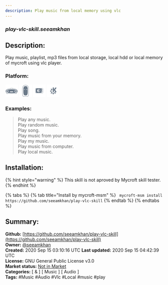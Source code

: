```yaml
---
description: Play music from local memory using vlc
---
```


### _play-vlc-skill.seeamkhan_  
## Description:  
Play music, playlist, mp3 files from local storage, local hdd or local memory of mycroft using vlc player.  
  
  
### Platform:  
 ![Mark I](../.gitbook/assets/mark-1-icon.png)  ![Mark II](../.gitbook/assets/mark-2-icon.png)  ![Picroft](../.gitbook/assets/picroft-icon.png)  ![plasmoid](../.gitbook/assets/kde.png)   
### Examples:  
> Play any music.  
> Play random music.  
> Play song.  
> Play music from your memory.  
> Play my music.  
> Play music from computer.  
> Play local music.  
  
## Installation:  
{% hint style="warning" %}
This skill is not aproved by Mycroft skill tester.
{% endhint %}
    
{% tabs %}
{% tab title="Install by mycroft-msm" %}
``` mycroft-msm install https://github.com/seeamkhan/play-vlc-skill```
{% endtab %}
  {% endtabs %}
    
## Summary:  
**Github:** [https://github.com/seeamkhan/play-vlc-skill](https://github.com/seeamkhan/play-vlc-skill)  
**Owner:** [@seeamkhan](https://github.com/seeamkhan)  
**Created:** 2020 Sep 15 03:10:16 UTC  **Last updated:** 2020 Sep 15 04:42:39 UTC  
**License:** GNU General Public License v3.0  
**Market status:** [Not in Market](https://market.mycroft.ai/skill/)  
**Categories:** [ & ] [ Music ] [ Audio ]   
**Tags:** \#Music \#Audio \#Vlc \#Local \#music \#play   
